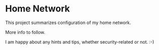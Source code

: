 # Home Network

This project summarizes configuration of my home network.

More info to follow.

I am happy about any hints and tips, whether security-related or not. :-)
